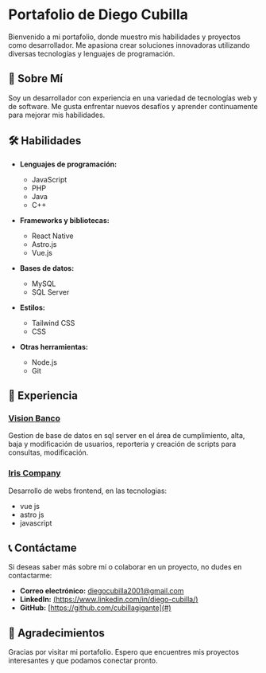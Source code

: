 # Portafolio de Diego Cubilla

Bienvenido a mi portafolio, donde muestro mis habilidades y proyectos como desarrollador. Me apasiona crear soluciones innovadoras utilizando diversas tecnologías y lenguajes de programación.

## 🌟 Sobre Mí

Soy un desarrollador con experiencia en una variedad de tecnologías web y de software. Me gusta enfrentar nuevos desafíos y aprender continuamente para mejorar mis habilidades.

## 🛠️ Habilidades

- **Lenguajes de programación:**
  - JavaScript
  - PHP
  - Java
  - C++

- **Frameworks y bibliotecas:**
  - React Native
  - Astro.js
  - Vue.js

- **Bases de datos:**
  - MySQL
  - SQL Server

- **Estilos:**
  - Tailwind CSS
  - CSS

- **Otras herramientas:**
  - Node.js
  - Git

## 🚀 Experiencia

### [Vision Banco](#)
Gestion de base de datos en sql server en el área de cumplimiento, alta, baja y modificación de usuarios, reporteria y creación de scripts para consultas, modificación.

### [Iris Company](#)
Desarrollo de webs frontend, en las tecnologias: 
 - vue js
 - astro js
 - javascript

## 📞 Contáctame

Si deseas saber más sobre mí o colaborar en un proyecto, no dudes en contactarme:

- **Correo electrónico:** diegocubilla2001@gmail.com
- **LinkedIn:** [(https://www.linkedin.com/in/diego-cubilla/)](#)
- **GitHub:** [https://github.com/cubillagigante](#)

## 🎉 Agradecimientos

Gracias por visitar mi portafolio. Espero que encuentres mis proyectos interesantes y que podamos conectar pronto.
